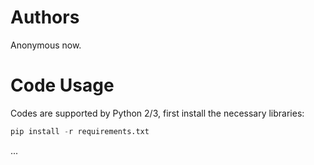 # Authors
Anonymous now.

# Code Usage

Codes are supported by Python 2/3, first install the necessary libraries:
```python
pip install -r requirements.txt
```
...
